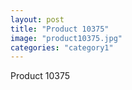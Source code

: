 ```yaml
---
layout: post
title: "Product 10375"
image: "product10375.jpg"
categories: "category1"
---
```

Product 10375
